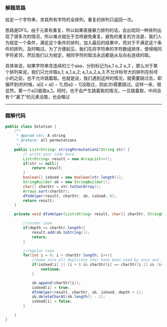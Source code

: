 ### 解题思路
给定一个字符串，求其所有字符的全排列，重复的排列只返回一次。

思路是DFS。由于元素有重复，所以如果直接暴力排列的话，会出现同一种排列出现了很多次的情况，所以难点就在于怎样避免重复。避免的重复的方法是，我们人为规定一个条件，满足这个条件的排列，加入最后的结果中，而对于不满足这个条件的排列，及时略过。为了方便起见，我们先将字符串的字符数组排序，使得相同字符紧邻，然后我们认为规定，相同字符的取法永远都是从左向右连续的取。

具体来说，如果字符串含连续的三个aaa，分别标记为a_1 a_2 a_3 ，那么对于某个排列来说，我们只允许取a_1; a_1,a_2; a_1,a_2,a_3;不允许标号大的排列在标号小的之前，也不允许跳着取。也就是说，我们遇到这样的情况，就需要跳过去，即循环到i的时候，a[i] = a[i − 1],但a[i − 1]没取过，则此次i需要跳过。这样一来，很显然，第一个a只能取a_1。同时，也不会产生跳着取的情况，一旦跳着取，中间会有个”漏了“的元素没取，也会略过

- - -
### 题解代码
```java
public class Solution {
    /**
     * @param str: A string
     * @return: all permutations
     */
    public List<String> stringPermutation2(String str) {
        // write your code here
        List<String> result = new ArrayList<>();
        if(str == null){
            return result;
        }
        boolean[] isUsed = new boolean[str.length()];
        StringBuilder sb = new StringBuilder();
        char[] charStr = str.toCharArray();
        Arrays.sort(charStr);
        dfsHelper(result, charStr, sb, isUsed, 0);
        return result;
    }

    private void dfsHelper(List<String> result, char[] charStr, StringBuilder sb, boolean[] isUsed, int depth){

        //corner case
        if(depth == charStr.length){
            result.add(sb.toString());
            return;
        }

        //regular case
        for(int i = 0; i < charStr.length; i++){
            //make sure all duplicate char have been used by once and in order
            if(isUsed[i] || (i > 0 && charStr[i] == charStr[i-1] && !isUsed[i-1])){
                continue;
            }

            sb.append(charStr[i]);
            isUsed[i] = true;
            dfsHelper(result, charStr, sb, isUsed, depth + 1);
            sb.deleteCharAt(sb.length() - 1);
            isUsed[i] = false;
        }

    }
}
```
